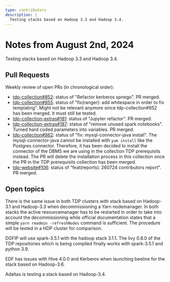 ```yaml
---
type: contributors
description: |
  Testing stacks based on Hadoop 3.3 and Hadoop 3.4.
---
```


# Notes from August 2nd, 2024

Testing stacks based on Hadoop 3.3 and Hadoop 3.4.

## Pull Requests

Weekly review of open PRs (in chronological order):

- [tdp-collection#852](https://github.com/TOSIT-IO/tdp-collection/pull/852): status of "Refactor kerberos spnego". PR merged.
- [tdp-collection#855](https://github.com/TOSIT-IO/tdp-collection/pull/855): status of "fix(ranger): add whitespace in order to fix templating". Might not be relevant anymore since tdp-collection#852 has been merged. It must still be tested.
- [tdp-collection-extras#181](https://github.com/TOSIT-IO/tdp-collection-extras/pull/181): status of "Jupyter refactor". PR merged.
- [tdp-collection-extras#187](https://github.com/TOSIT-IO/tdp-collection-extras/pull/187): status of "remove unused spark notebooks". Turned hard coded parameters into variables. PR merged.
- [tdp-collection#862](https://github.com/TOSIT-IO/tdp-collection/pull/862): status of "fix: mysql-connector-java install". The mysql-connector-java cannot be installed with `yum install` like the Postgres connector. Therefore, it has been decided to install the connector of the DBMS we are using in the collection TDP prerequisits instead. The PR will delete the installation process in this collection once the PR in the TDP prerequisits collection has been merged.
- [tdp-website#106](https://github.com/TOSIT-IO/tdp-website/pull/106): status of "feat(reports): 260724 contributors report". PR merged.

## Open topics

There is the same issue in both TDP clusters with stack based on Hadoop-3.1 and Hadoop-3.3 when decommissioning a Yarn nodemanager. In both stacks the active resourcemanager has to be restarted in order to take into account the decommissioning while official documentation states that a simple `yarn rmadmin -refreshNodes` command is sufficient. The procedure will be tested in a HDP cluster for comparison.

DGFIP will use spark-3.5.1 with the hadoop stack 3.1.1. The livy 0.8.0 of the TDP repositories which is being compiled finally works with spark-3.5.1 and python 3.9.

EDF has issues with Hive 4.0.0 and Kerberos when launching beeline for the stack based on Hadoop-3.6.

Adaltas is testing a stack based on Hadoop-3.4.
